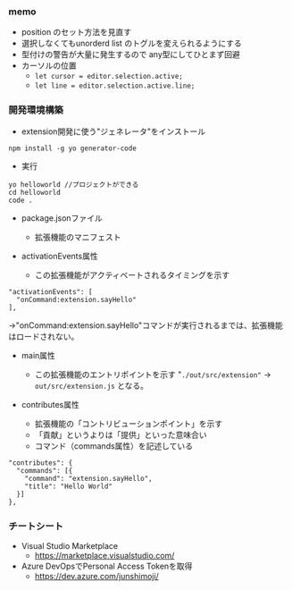### memo
* position のセット方法を見直す
* 選択しなくてもunorderd list のトグルを変えられるようにする
* 型付けの警告が大量に発生するので any型にしてひとまず回避
* カーソルの位置
	* `let cursor = editor.selection.active;` 
	* `let line = editor.selection.active.line;`

### 開発環境構築
* extension開発に使う"ジェネレータ"をインストール
```
npm install -g yo generator-code
```

* 実行
```
yo helloworld //プロジェクトができる
cd helloworld
code .
```

* package.jsonファイル
    * 拡張機能のマニフェスト

* activationEvents属性
    * この拡張機能がアクティベートされるタイミングを示す

```
"activationEvents": [
  "onCommand:extension.sayHello"
],
```

→"onCommand:extension.sayHello"コマンドが実行されるまでは、拡張機能はロードされない。

* main属性
    * この拡張機能のエントリポイントを示す
    "`./out/src/extension"` → `out/src/extension.js` となる。

* contributes属性
    * 拡張機能の「コントリビューションポイント」を示す
    * 「貢献」というよりは「提供」といった意味合い
    * コマンド（commands属性）を記述している

```
"contributes": {
  "commands": [{
    "command": "extension.sayHello",
    "title": "Hello World"
  }]
},
```

### チートシート
* Visual Studio Marketplace
    * https://marketplace.visualstudio.com/
* Azure DevOpsでPersonal Access Tokenを取得
    * https://dev.azure.com/junshimoji/

